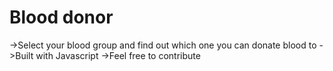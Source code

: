 # Blood donor
->Select your blood group and find out which one you can donate blood to
->Built with Javascript
->Feel free to contribute
